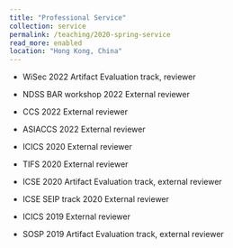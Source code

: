 ```yaml
---
title: "Professional Service"
collection: service
permalink: /teaching/2020-spring-service
read_more: enabled
location: "Hong Kong, China"
---
```


 * WiSec 2022 Artifact Evaluation track, reviewer

 * NDSS BAR workshop 2022 External reviewer

 * CCS 2022 External reviewer

 * ASIACCS 2022 External reviewer

 * ICICS 2020 External reviewer

 * TIFS 2020 External reviewer

 * ICSE 2020 Artifact Evaluation track, external reviewer

 * ICSE SEIP track 2020 External reviewer

 * ICICS 2019 External reviewer

 * SOSP 2019 Artifact Evaluation track, external reviewer
